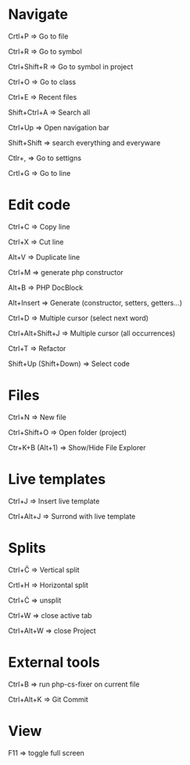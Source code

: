 # Navigate

Crtl+P => Go to file

Ctrl+R => Go to symbol 

Ctrl+Shift+R => Go to symbol in project

Ctrl+O => Go to class

Ctrl+E => Recent files

Shift+Ctrl+A => Search all

Ctrl+Up => Open navigation bar

Shift+Shift => search everything and everyware

Ctlr+, => Go to settigns

Crtl+G => Go to line


# Edit code

Ctrl+C => Copy line

Ctrl+X => Cut line

Alt+V => Duplicate line

Ctrl+M => generate php constructor

Alt+B => PHP DocBlock

Alt+Insert => Generate (constructor, setters, getters...)

Ctrl+D => Multiple cursor (select next word)

Ctrl+Alt+Shift+J => Multiple cursor (all occurrences)

Ctrl+T => Refactor

Shift+Up (Shift+Down) => Select code


# Files

Ctrl+N => New file

Ctrl+Shift+O => Open folder (project)

Ctr+K+B (Alt+1) => Show/Hide File Explorer

# Live templates

Ctrl+J => Insert live template

Ctrl+Alt+J => Surrond with live template


# Splits

Ctrl+Č => Vertical split

Crtl+H => Horizontal split

Ctrl+Ć => unsplit

Ctrl+W => close active tab

Ctrl+Alt+W => close Project


# External tools

Ctrl+B => run php-cs-fixer on current file

Ctrl+Alt+K => Git Commit

# View
F11 => toggle full screen
